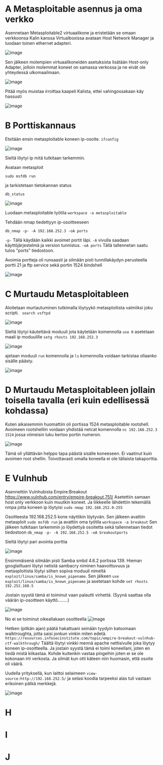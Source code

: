 # A Metasploitable asennus ja oma verkko
Asennetaan Metasploitable2 virtuaalikone ja eristetään se omaan verkkoonsa Kalin kanssa
Virtualboxissa avataan Host Network Manager ja luodaan toinen ethernet adapteri.

![image](https://user-images.githubusercontent.com/71498717/199259815-7c68bb02-58f4-4a86-912d-2ddb964e1ca2.png)

Sen jälkeen molempien virtuaalikoneiden asetuksista lisätään Host-only Adapter, jolloin molemmat koneet on samassa verkossa ja ne eivät ole yhteydessä ulkomaailmaan.

![image](https://user-images.githubusercontent.com/71498717/199260874-2716b749-a04e-4ac9-9162-13284d644983.png)

Pitää myös muistaa irroittaa kaapeli Kalista, ettei vahingossakaan käy hassusti

![image](https://user-images.githubusercontent.com/71498717/199261519-58c753c5-d7bc-4786-8f52-77e233795428.png)


# B Porttiskannaus

Etsitään ensin metasploitable koneen ip-osoite.
```ifconfig```

![image](https://user-images.githubusercontent.com/71498717/199263409-19ea2c66-b23e-43a3-9f12-b38f43777583.png)

Sieltä löytyi ip mitä tutkitaan tarkemmin.

Avataan metasploit

```sudo msfdb run```

ja tarkistetaan tietokannan status

```db_status```

![image](https://user-images.githubusercontent.com/71498717/199265624-f43c469a-a72e-44b0-83a5-cf4c5688d683.png)

Luodaan metasploitable työtila
```workspace -a metasploitable```

Tehdään nmap tiedettyyn ip-osoitteeseen

```db_nmap -p- -A 192.168.252.3 -oA ports```

```-p-``` Tällä käydään kaikki avoimet portit läpi. ```-A``` vivulla saadaan käyttöjärjestelmä ja version tunnistus. ```-oA ports``` Tällä tallennetan saatu tulos "ports" tiedostoon.

Avoimia portteja oli runsaasti ja silmään pisti tunnillakäydyn perusteella portti 21 ja ftp service sekä portin 1524 bindshell

![image](https://user-images.githubusercontent.com/71498717/199274157-33822ca8-fe1d-4900-b0fb-0a4592b27edf.png)


 
# C Murtaudu Metasploitableen
Aloitetaan murtautuminen tutkimalla löytyykö metasploitista valmiiksi joku scripti.
``` search vsftpd```

![image](https://user-images.githubusercontent.com/71498717/199290877-c58b785f-2d03-46ac-9f7c-143a1f366f02.png)

Sieltä löytyi käutettävä moduuli jota käytetään komennolla  ```use 0```
asetetaan maali ip moduulille ```setg rhosts 192.168.252.3```

![image](https://user-images.githubusercontent.com/71498717/199291767-0a81fae9-8418-4d2c-bb89-8df95514531c.png)

ajetaan moduuli ```run``` komennolla ja ```ls``` komennolla voidaan tarkistaa ollaanko sisälle päästy.

![image](https://user-images.githubusercontent.com/71498717/199292992-553f2e1f-74ef-4d5f-8c4f-a8bfd6fdff5d.png)

 
# D  Murtaudu Metasploitableen jollain toisella tavalla (eri kuin edellisessä kohdassa)
Kuten aikaisemmin huomattiin oli portissa 1524 metasploitable rootshell. Avoimeen rootshelliin voidaan yhdistää netcat komennolla ```nc 192.168.252.3 1524``` jossa viimeisin luku kertoo portin numeron.

![image](https://user-images.githubusercontent.com/71498717/199309919-18f59d30-841a-4ee5-85ef-612af4fdd5e2.png)

Tämä oli yllättävän helppo tapa päästä sisälle koneeseen. Ei vaatinut kuin avoimen root shellin. Toivottavasti omalla koneella ei ole tällaista takaporttia.



# E Vulnhub
Asennettiin Vulnhubista Empire:Breakout https://www.vulnhub.com/entry/empire-breakout,751/
Asetettiin samaan host only verkkoon kuin muutkin koneet. Ja liikkeelle lähdettiin tekemällä nmpa jotta koneen ip löytyisi
```sudo nmap 192.168.252.0-255```

Osoitteesta 192.168.252.5 kone näyttikin löytyvän. Sen jälkeen avattiin metasploit ```sudo msfdb run``` ja avattiin oma työtila ```workspace -a breakout``` Sen jälkeen tutkitaan tarkemmin jo löydettyä osoitetta sekä tallennetaan tiedot tiedostoon
```db_nmap -p- -A 192.168.252.5 -oA breakoutports```

Sieltä löytyi pari avointa porttia

![image](https://user-images.githubusercontent.com/71498717/199445037-41f3634b-5f6d-485a-9cd4-7ad4ce746898.png)

Ensimmäisenä silmään pisti Samba smbd 4.6.2 portissa 139. Hieman googlailtuani löytyi netistä sambacry niminen haavoittuvuus ja metasploitista löytyi siihen sopiva moduuli nimeltä ```exploit/linux/samba/is_known_pipename```. Sen jälkeen ```use exploit/linux/samba/is_known_pipename``` ja asetetaan kohde ```set rhosts 192.252.168.5```

Jostain syystä tämä ei toiminut vaan palautti virhettä. (Syynä saattaa olla väärän ip-osoitteen käyttö........)

![image](https://user-images.githubusercontent.com/71498717/199456862-f3a288a6-6199-4b91-a7e1-998797e07c0d.png)

No ei se toiminut oikeallakaan osoitteella
![image](https://user-images.githubusercontent.com/71498717/199470334-5afa0d03-9102-4158-8311-54c3884939e8.png)


Hetken (pitkän ajan) päätä hakattuani seinään tyydyin katsomaan walktroughta, jotta saisi jonkun vinkin miten edetä. ```https://resources.infosecinstitute.com/topic/empire-breakout-vulnhub-ctf-walkthrough/```
Täältä löytyi vinkki mennä apache nettisivulle joka löytyy koneen ip-osoitteella. Ja jostain syystä tämä ei toimi koneellani, joten en tiedä mistä kiikastaa. Kohde kuitenkin vastaa pingeihin joten ei se ole kokonaan irti verkosta. Ja silmät kun otti käteen niin huomasin, että osoite oli väärä.


Uudella yrityksellä, kun laittoi selaimeen ```view-source:http://192.168.252.5/``` ja selasi koodia tarpeeksi alas tuli vastaan erikoinen pätkä merkkejä.

![image](https://user-images.githubusercontent.com/71498717/199470646-db491dcb-5764-405e-ba8b-fbac3288c242.png)





# H
# I
# J
